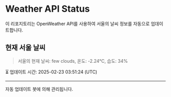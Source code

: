 
# Weather API Status

이 리포지토리는 OpenWeather API를 사용하여 서울의 날씨 정보를 자동으로 업데이트합니다.

## 현재 서울 날씨
> 서울의 현재 날씨: few clouds, 온도: -2.24°C, 습도: 34%

⏳ 업데이트 시간: 2025-02-23 03:51:24 (UTC)

---
자동 업데이트 봇에 의해 관리됩니다.
